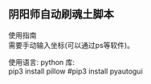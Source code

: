 ## 阴阳师自动刷魂土脚本
使用指南  
需要手动输入坐标(可以通过ps等软件)。  

使用语言: python
库:  
pip3 install pillow
#pip3 install pyautogui
